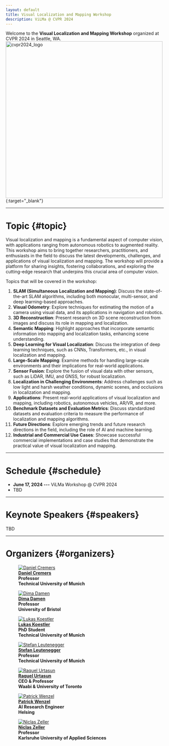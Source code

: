 ```yaml
---
layout: default
title: Visual Localization and Mapping Workshop
description: ViLMa @ CVPR 2024
---
```


Welcome to the **Visual Localization and Mapping Workshop** organized at CVPR 2024 in Seattle, WA. 
[<img class="img-centered" src="assets/imgs/cvpr2024_logo.png" width="500" alt="cvpr2024_logo"/>](https://cvpr.thecvf.com/Conferences/2024){:target="_blank"}

* * *

# Topic {#topic}

Visual localization and mapping is a fundamental aspect of computer vision, with applications ranging from autonomous robotics to augmented reality. This workshop aims to bring together researchers, practitioners, and enthusiasts in the field to discuss the latest developments, challenges, and applications of visual localization and mapping. The workshop will provide a platform for sharing insights, fostering collaborations, and exploring the cutting-edge research that underpins this crucial area of computer vision.

Topics that will be covered in the workshop:

1. **SLAM (Simultaneous Localization and Mapping)**: Discuss the state-of-the-art SLAM algorithms, including both monocular, multi-sensor, and deep learning-based approaches.
2. **Visual Odometry**: Explore techniques for estimating the motion of a camera using visual data, and its applications in navigation and robotics.
3. **3D Reconstruction**: Present research on 3D scene reconstruction from images and discuss its role in mapping and localization.
4. **Semantic Mapping**: Highlight approaches that incorporate semantic information into mapping and localization tasks, enhancing scene understanding.
5. **Deep Learning for Visual Localization**: Discuss the integration of deep learning techniques, such as CNNs, Transformers, etc., in visual localization and mapping.
6. **Large-Scale Mapping**: Examine methods for handling large-scale environments and
their implications for real-world applications.
7. **Sensor Fusion**: Explore the fusion of visual data with other sensors, such as LiDAR,
IMU, and GNSS, for robust localization.
8. **Localization in Challenging Environments**: Address challenges such as low light and harsh weather conditions, dynamic scenes, and occlusions in localization and mapping.
9. **Applications**: Present real-world applications of visual localization and mapping, including robotics, autonomous vehicles, AR/VR, and more.
10. **Benchmark Datasets and Evaluation Metrics**: Discuss standardized datasets and evaluation criteria to measure the performance of localization and mapping algorithms.
11. **Future Directions**: Explore emerging trends and future research directions in the field, including the role of AI and machine learning.
12. **Industrial and Commercial Use Cases**: Showcase successful commercial implementations and case studies that demonstrate the practical value of visual localization and mapping.

* * *

# Schedule {#schedule}
- **June 17, 2024 ---** ViLMa Workshop @ CVPR 2024
- TBD

* * *

# Keynote Speakers {#speakers}
TBD

* * *

# Organizers {#organizers}
<div class="container">

<figure>
    <a href="https://cvg.cit.tum.de/members/cremers" target="_blank">
    <img class="img-organizer" src="assets/imgs/organizers/daniel_cremers.jpg" alt="Daniel Cremers"/></a>
    <b><br><a href="https://cvg.cit.tum.de/members/cremers" target="_blank">Daniel Cremers</a>
    <br>Professor<br>Technical University of Munich</b>
</figure>

<figure>
    <a href="https://dimadamen.github.io/" target="_blank">
    <img class="img-organizer" src="assets/imgs/organizers/dima_damen.jpg" alt="Dima Damen"/></a>
    <b><br><a href="https://dimadamen.github.io/" target="_blank">Dima Damen</a>
    <br>Professor<br>University of Bristol</b>
</figure>

<figure>
    <a href="https://cvg.cit.tum.de/members/koestlel" target="_blank">
    <img class="img-organizer" src="assets/imgs/organizers/lukas_koestler.jpg" alt="Lukas Koestler"/></a>
    <b><br><a href="https://cvg.cit.tum.de/members/koestlel" target="_blank">Lukas Koestler</a>
    <br>PhD Student<br>Technical University of Munich</b>
</figure>

<figure>
    <a href="https://srl.cit.tum.de/members/leuteneg" target="_blank">
    <img class="img-organizer" src="assets/imgs/organizers/stefan_leutenegger.jpg" alt="Stefan Leutenegger"/></a>
    <b><br><a href="https://srl.cit.tum.de/members/leuteneg" target="_blank">Stefan Leutenegger</a>
    <br>Professor<br>Technical University of Munich</b>
</figure>

<figure>
    <a href="https://www.cs.toronto.edu/~urtasun/" target="_blank">
    <img class="img-organizer" src="assets/imgs/organizers/raquel_urtasun.jpg" alt="Raquel Urtasun"/></a>
    <b><br><a href="https://www.cs.toronto.edu/~urtasun/" target="_blank">Raquel Urtasun</a>
    <br>CEO & Professor<br>Waabi & University of Toronto</b>
</figure>

<figure>
    <a href="https://pmwenzel.github.io/" target="_blank">
    <img class="img-organizer" src="assets/imgs/organizers/patrick_wenzel.jpg" alt="Patrick Wenzel"/></a>
    <b><br><a href="https://pmwenzel.github.io/" target="_blank">Patrick Wenzel</a>
    <br>AI Research Engineer<br>Helsing</b>
</figure>

<figure>
    <a href="https://www.niclas-zeller.de/" target="_blank">
    <img class="img-organizer" src="assets/imgs/organizers/niclas_zeller.jpg" alt="Niclas Zeller"/></a>
    <b><br><a href="https://www.niclas-zeller.de/" target="_blank">Niclas Zeller</a>
    <br>Professor<br>Karlsruhe University of Applied Sciences</b>
</figure>

</div>